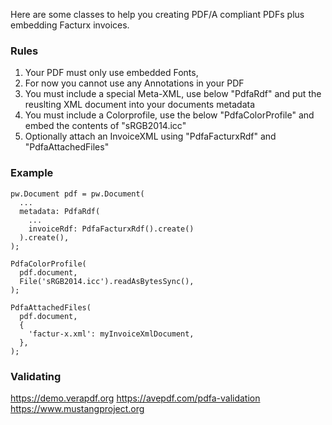 Here are some classes to help you creating PDF/A compliant PDFs
plus embedding Facturx invoices.

### Rules

1. Your PDF must only use embedded Fonts,
2. For now you cannot use any Annotations in your PDF
3. You must include a special Meta-XML, use below "PdfaRdf" and put the reuslting XML document into your documents metadata
4. You must include a Colorprofile, use the below "PdfaColorProfile" and embed the contents of "sRGB2014.icc"
5. Optionally attach an InvoiceXML using "PdfaFacturxRdf" and "PdfaAttachedFiles"

### Example

```
pw.Document pdf = pw.Document(
  ...
  metadata: PdfaRdf(
    ...
    invoiceRdf: PdfaFacturxRdf().create()
  ).create(),
);

PdfaColorProfile(
  pdf.document,
  File('sRGB2014.icc').readAsBytesSync(),
);

PdfaAttachedFiles(
  pdf.document,
  {
    'factur-x.xml': myInvoiceXmlDocument,
  },
);
```

### Validating

https://demo.verapdf.org
https://avepdf.com/pdfa-validation
https://www.mustangproject.org
